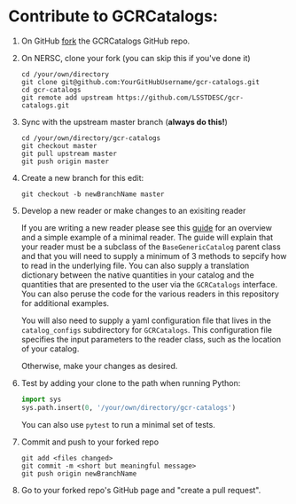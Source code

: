 # Contribute to GCRCatalogs:

1. On GitHub [fork](https://guides.github.com/activities/forking/) the GCRCatalogs GitHub repo.

2. On NERSC, clone your fork (you can skip this if you've done it)

       cd /your/own/directory
       git clone git@github.com:YourGitHubUsername/gcr-catalogs.git
       cd gcr-catalogs
       git remote add upstream https://github.com/LSSTDESC/gcr-catalogs.git


3. Sync with the upstream master branch (**always do this!**)

       cd /your/own/directory/gcr-catalogs
       git checkout master
       git pull upstream master
       git push origin master


4. Create a new branch for this edit:

       git checkout -b newBranchName master


5. Develop a new reader or make changes to an exisiting reader

   If you are writing a new reader please see this [guide](https://github.com/yymao/generic-catalog-reader#usage)
   for an overview and a simple example of a minimal reader. The guide will explain that your 
   reader must be a subclass of the `BaseGenericCatalog` parent class and that you will need to 
   supply a minimum of 3 methods to sepcify how to read in the underlying file.
   You can also supply a translation dictionary between the native quantities in your 
   catalog and the quantities that are presented to the user via the `GCRCatalogs` interface. 
   You can also peruse the code for the various readers in this repository for additional
   examples. 
   
   You will also need to supply a yaml configuration file that lives in the `catalog_configs` 
   subdirectory for `GCRCatalogs`. This configuration file specifies the input parameters to 
   the reader class, such as the location of your catalog.
   
   Otherwise, make your changes as desired.
       
6. Test by adding your clone to the path when running Python: 
   ```python
   import sys
   sys.path.insert(0, '/your/own/directory/gcr-catalogs')
   ```   
   You can also use `pytest` to run a minimal set of tests. 

7. Commit and push to your forked repo

       git add <files changed>
       git commit -m <short but meaningful message>
       git push origin newBranchName

8. Go to your forked repo's GitHub page and "create a pull request". 

